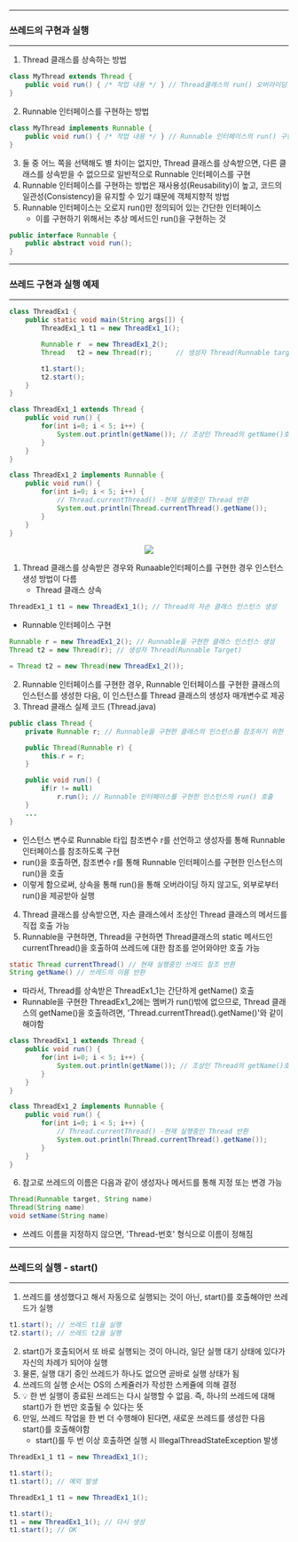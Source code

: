 -----
### 쓰레드의 구현과 실행
-----
1. Thread 클래스를 상속하는 방법
```java
class MyThread extends Thread {
    public void run() { /* 작업 내용 */ } // Thread클래스의 run() 오버라이딩
}
```

2. Runnable 인터페이스를 구현하는 방법
```java
class MyThread implements Runnable {
    public void run() { /* 작업 내용 */ } // Runnable 인터페이스의 run() 구현
}
```

3. 둘 중 어느 쪽을 선택해도 별 차이는 없지만, Thread 클래스를 상속받으면, 다른 클래스를 상속받을 수 없으므로 일반적으로 Runnable 인터페이스를 구현
4. Runnable 인터페이스를 구현하는 방법은 재사용성(Reusability)이 높고, 코드의 일관성(Consistency)을 유지할 수 있기 떄문에 객체지향적 방법
5. Runnable 인터페이스는 오로지 run()만 정의되어 있는 간단한 인터페이스
   - 이를 구현하기 위해서는 추상 메서드인 run()을 구현하는 것
```java
public interface Runnable {
    public abstract void run();
}
```

-----
### 쓰레드 구현과 실행 예제
-----
```java
class ThreadEx1 {
	public static void main(String args[]) {
		ThreadEx1_1 t1 = new ThreadEx1_1();

		Runnable r  = new ThreadEx1_2();
		Thread   t2 = new Thread(r);	  // 생성자 Thread(Runnable target)

		t1.start();
		t2.start();
	}
}

class ThreadEx1_1 extends Thread {
	public void run() {
		for(int i=0; i < 5; i++) {
			System.out.println(getName()); // 조상인 Thread의 getName()호출
		}
	}
}

class ThreadEx1_2 implements Runnable {
	public void run() {
		for(int i=0; i < 5; i++) {
			// Thread.currentThread() -현재 실행중인 Thread 반환
		    System.out.println(Thread.currentThread().getName());
		}
	}
}
```
<div align="center">
<img src="https://github.com/sooyounghan/Java/assets/34672301/babf4e57-b178-47ea-bd82-b6f5807d2d44">
</div>

1. Thread 클래스를 상속받은 경우와 Runaable인터페이스를 구현한 경우 인스턴스 생성 방법이 다름
   - Thread 클래스 상속
```java
ThreadEx1_1 t1 = new ThreadEx1_1(); // Thread의 자손 클래스 인스턴스 생성
```

   - Runnable 인터페이스 구현
```java
Runnable r = new ThreadEx1_2(); // Runnable을 구현한 클래스 인스턴스 생성
Thread t2 = new Thread(r); // 생성자 Thread(Runnable Target)

= Thread t2 = new Thread(new ThreadEx1_2());
```

2. Runnable 인터페이스를 구현한 경우, Runnable 인터페이스를 구현한 클래스의 인스턴스를 생성한 다음, 이 인스턴스를 Thread 클래스의 생성자 매개변수로 제공
3. Thread 클래스 실제 코드 (Thread.java)
```java
public class Thread {
    private Runnable r; // Runnable을 구현한 클래스의 인스턴스를 참조하기 위한 변수

    public Thread(Runnable r) {
        this.r = r;
    }

    public void run() {
        if(r != null)
            r.run(); // Runnable 인터페이스를 구현한 인스턴스의 run() 호출
    }
    ...
}
```
   - 인스턴스 변수로 Runnable 타입 참조변수 r를 선언하고 생성자를 통해 Runnable 인터페이스를 참조하도록 구현
   - run()을 호출하면, 참조변수 r를 통해 Runnable 인터페이스를 구현한 인스턴스의 run()을 호출
   - 이렇게 함으로써, 상속을 통해 run()을 통해 오버라이딩 하지 않고도, 외부로부터 run()을 제공받아 실행

4. Thread 클래스를 상속받으면, 자손 클래스에서 조상인 Thread 클래스의 메서드를 직접 호출 가능
5. Runnable을 구현하면, Thread을 구현하면 Thread클래스의 static 메서드인 currentThread()을 호출하여 쓰레드에 대한 참조를 얻어와야만 호출 가능
```java
static Thread currentThread() // 현재 실행중인 쓰레드 참조 반환
String getName() // 쓰레드의 이름 반환
````
  - 따라서, Thread를 상속받은 ThreadEx1_1는 간단하게 getName() 호출
  - Runnable을 구현한 ThreadEx1_2에는 멤버가 run()밖에 없으므로, Thread 클래스의 getName()을 호출하려면, 'Thread.currentThread().getName()'와 같이 해야함

```java
class ThreadEx1_1 extends Thread {
	public void run() {
		for(int i=0; i < 5; i++) {
			System.out.println(getName()); // 조상인 Thread의 getName()호출
		}
	}
}

class ThreadEx1_2 implements Runnable {
	public void run() {
		for(int i=0; i < 5; i++) {
			// Thread.currentThread() -현재 실행중인 Thread 반환
		    System.out.println(Thread.currentThread().getName());
		}
	}
}
```

6. 참고로 쓰레드의 이름은 다음과 같이 생성자나 메서드를 통해 지정 또는 변경 가능
```java
Thread(Runnable target, String name)
Thread(String name)
void setName(String name)
```
  - 쓰레드 이름을 지정하지 않으면, 'Thread-번호' 형식으로 이름이 정해짐

-----
### 쓰레드의 실행 - start()
-----
1. 쓰레드를 생성했다고 해서 자동으로 실행되는 것이 아닌, start()를 호출해야만 쓰레드가 실행
```java
t1.start(); // 쓰레드 t1을 실행
t2.start(); // 쓰레드 t2을 실행
```
2. start()가 호출되어서 또 바로 실행되는 것이 아니라, 일단 실행 대기 상태에 있다가 자신의 차례가 되어야 실행
3. 물론, 실행 대기 중인 쓰레드가 하나도 없으면 곧바로 실행 상태가 됨
4. 쓰레드의 실행 순서는 OS의 스케쥴러가 작성한 스케쥴에 의해 결정
5. 💡 한 번 실행이 종료된 쓰레드는 다시 실행할 수 없음. 즉, 하나의 쓰레드에 대해 start()가 한 번만 호출될 수 있다는 뜻
6. 만일, 쓰레드 작업을 한 번 더 수행해야 된다면, 새로운 쓰레드를 생성한 다음 start()를 호출해야함
   - start()를 두 번 이상 호출하면 실행 시 IllegalThreadStateException 발생
```java
ThreadEx1_1 t1 = new ThreadEx1_1();

t1.start();
t1.start(); // 예외 발생
```
```java
ThreadEx1_1 t1 = new ThreadEx1_1();

t1.start();
t1 = new ThreadEx1_1(); // 다시 생성
t1.start(); // OK
```
